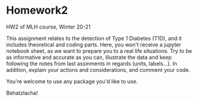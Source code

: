 # Homework2
HW2 of MLH course, Winter 20-21

This assignment relates to the detection of Type 1 Diabetes (T1D), and it includes theoretical and coding parts. Here, you won't receive a jupyter notebook sheet, as we want to prepare you to a real life situations.
Try to be as informative and accurate as you can, illustrate the data and keep following the notes from last assinments in regards (units, labels...). 
In addition, explain your actions and considerations, and comment your code.

You're welcome to use any package you'd like to use.

Behatzlacha!
